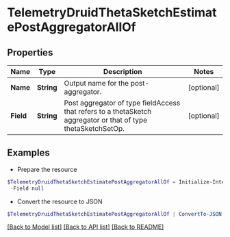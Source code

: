 # TelemetryDruidThetaSketchEstimatePostAggregatorAllOf
## Properties

Name | Type | Description | Notes
------------ | ------------- | ------------- | -------------
**Name** | **String** | Output name for the post-aggregator. | [optional] 
**Field** | **String** | Post aggregator of type fieldAccess that refers to a thetaSketch aggregator or that of type thetaSketchSetOp. | [optional] 

## Examples

- Prepare the resource
```powershell
$TelemetryDruidThetaSketchEstimatePostAggregatorAllOf = Initialize-IntersightTelemetryDruidThetaSketchEstimatePostAggregatorAllOf  -Name null `
 -Field null
```

- Convert the resource to JSON
```powershell
$TelemetryDruidThetaSketchEstimatePostAggregatorAllOf | ConvertTo-JSON
```

[[Back to Model list]](../README.md#documentation-for-models) [[Back to API list]](../README.md#documentation-for-api-endpoints) [[Back to README]](../README.md)

